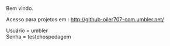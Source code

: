Bem vindo.

Acesso para projetos em : http://github-oiler707-com.umbler.net/

Usuário = umbler         
Senha = testehospedagem



